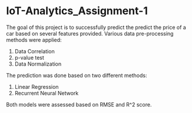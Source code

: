 # IoT-Analytics_Assignment-1

The goal of this project is to successfully predict the predict the price of a car based on several features provided.
Various data pre-processing methods were applied:
1. Data Correlation
2. p-value test
3. Data Normalization

The prediction was done based on two different methods:
1. Linear Regression
2. Recurrent Neural Network

Both models were assessed based on RMSE and R^2 score.
